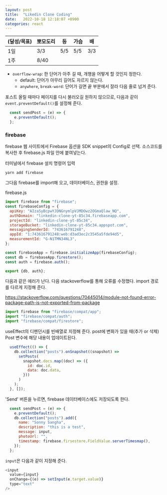 ```yaml
---
layout: post
title:  "Likedin Clone Coding"
date:   2022-10-18 12:18:07 +0900
categories: react
---
```


| (달성/목표) | 뽀모도리 | 등   | 가슴  | 배   |
|----|------|-----|-----|-----|
| 1일 | 3/3  | 5/5 | 5/5 | 3/3 |
| 1주 | 8/40 |     |     |



* `overflow-wrap`: 한 단어가 아주 길 때, 개행을 어떻게 할 것인지 정한다.
    * default: 단어가 아무리 길어도 자르지 않는다.
    * `anywhere`, `break-word`: 단어가 길면 끝 부분에서 잘라 다음 줄로 넘겨 준다. 

포스트 올릴 때마다 페이지를 다시 불러오길 원하지 않으므로, 다음과 같이 `event.preventDefault()`를 설정해 준다.


```js
  const sendPost = (e) => {
    e.preventDefault();
  };
```


### firebase

firebase 웹 사이트에서 Firebase 옵션을 SDK snippet의 Config로 선택. 소스코드를 복사한 후 firebase.js 파일 안에 붙여넣는다.

터미널에서 firebase 설치 명령어 입력

`yarn add firebase`

그다음 firebase를 import해 오고, 데이터베이스, 권한을 설정.

firebase.js
```js
import firebase from "firebase";
const firebaseConfig = {
  apiKey: "AIzaSyBcpwYJDNGnymlpVJMDOwz2OGmaQlaw_NQ",
  authDomain: "linkedin-clone-yt-85c34.firebaseapp.com",
  projectId: "linkedin-clone-yt-85c34",
  storageBucket: "linkedin-clone-yt-85c34.appspot.com",
  messagingSenderId: "743616791248",
  appId: "1:743616791248:web:d3ad3ec2c3545a5fde94d5",
  measurementId: "G-N1TMN34NL3",
};

const firebaseApp = firebase.initializeApp(firebaseConfig);
const db = firebaseApp.firestore();
const auth = firebase.auth();

export {db, auth};

```

다음과 같은 에러가 난다. 다음 stackoverflow를 통해 오류를 수정했다. import 경로를 다르게 지정해 준다.

https://stackoverflow.com/questions/70445014/module-not-found-error-package-path-is-not-exported-from-package

```js
import firebase from "firebase/compat/app";
import "firebase/compat/auth";
import "firebase/compat/firestore";
```


useEffect의 디펜던시를 빈배열로 지정해 준다. post에 변화가 있을 때(추가 or 삭제) Post 변수에 해당 내용이 업데이트된다. 

```js
  useEffect(() => {
    db.collection("posts").onSnapshot((snapshot) =>
      setPosts(
        snapshot.docs.map((doc) => ({
          id: doc.id,
          data: doc.data,
        }))
      )
    );
  }, []);
```

'Send' 버튼을 누르면, firebase 데이터베이스에도 저장되도록 한다.

```js
  const sendPost = (e) => {
    e.preventDefault();
    db.collection("posts").add({
      name: "Sonny Sangha",
      description: "this is a test",
      message: input,
      photoUrl: "",
      timestamp: firebase.firsestore.FieldValue.serverTimesmap(),
    });
  };
```

`input`은 다음과 같이 지정해 준다. 

```js
<input
  value={input}
  onChange={(e) => setInput(e.target.value)}
  type="text"
/>
```


